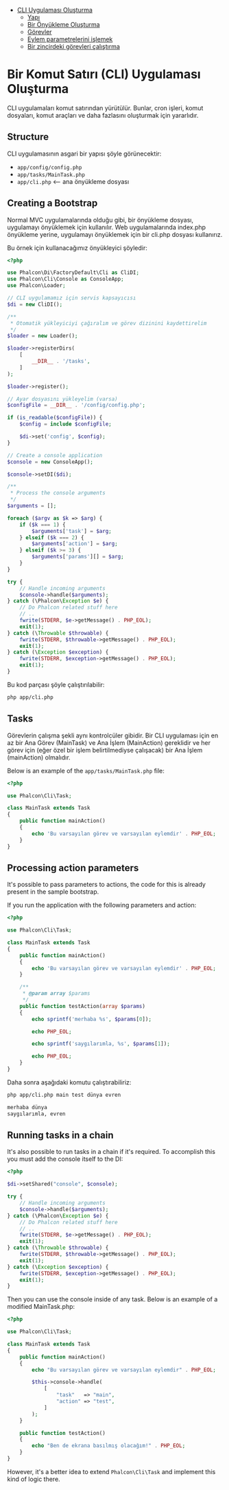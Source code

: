<div class='article-menu'>
  <ul>
    <li>
      <a href="#creating-cli-application">CLI Uygulaması Oluşturma</a> <ul>
        <li>
          <a href="#structure">Yapı</a>
        </li>
        <li>
          <a href="#creating-bootstrap">Bir Önyükleme Oluşturma</a>
        </li>
        <li>
          <a href="#tasks">Görevler</a>
        </li>
        <li>
          <a href="#processing-action-parameters">Eylem parametrelerini işlemek</a>
        </li>
        <li>
          <a href="#running-tasks-chain">Bir zincirdeki görevleri çalıştırma</a>
        </li>
      </ul>
    </li>
  </ul>
</div>

<a name='creating-cli-application'></a>

# Bir Komut Satırı (CLI) Uygulaması Oluşturma

CLI uygulamaları komut satırından yürütülür. Bunlar, cron işleri, komut dosyaları, komut araçları ve daha fazlasını oluşturmak için yararlıdır.

<a name='structure'></a>

## Structure

CLI uygulamasının asgari bir yapısı şöyle görünecektir:

* `app/config/config.php`
* `app/tasks/MainTask.php`
* `app/cli.php` <-- ana önyükleme dosyası

<a name='creating-bootstrap'></a>

## Creating a Bootstrap

Normal MVC uygulamalarında olduğu gibi, bir önyükleme dosyası, uygulamayı önyüklemek için kullanılır. Web uygulamalarında index.php önyükleme yerine, uygulamayı önyüklemek için bir cli.php dosyası kullanırız.

Bu örnek için kullanacağımız önyükleyici şöyledir:

```php
<?php

use Phalcon\Di\FactoryDefault\Cli as CliDI;
use Phalcon\Cli\Console as ConsoleApp;
use Phalcon\Loader;

// CLI uygulamamız için servis kapsayıcısı 
$di = new CliDI();

/**
 * Otomatik yükleyiciyi çağıralım ve görev dizinini kaydettirelim
 */
$loader = new Loader();

$loader->registerDirs(
    [
        __DIR__ . '/tasks',
    ]
);

$loader->register();

// Ayar dosyasını yükleyelim (varsa)
$configFile = __DIR__ . '/config/config.php';

if (is_readable($configFile)) {
    $config = include $configFile;

    $di->set('config', $config);
}

// Create a console application
$console = new ConsoleApp();

$console->setDI($di);

/**
 * Process the console arguments
 */
$arguments = [];

foreach ($argv as $k => $arg) {
    if ($k === 1) {
        $arguments['task'] = $arg;
    } elseif ($k === 2) {
        $arguments['action'] = $arg;
    } elseif ($k >= 3) {
        $arguments['params'][] = $arg;
    }
}

try {
    // Handle incoming arguments
    $console->handle($arguments);
} catch (\Phalcon\Exception $e) {
    // Do Phalcon related stuff here
    // ..
    fwrite(STDERR, $e->getMessage() . PHP_EOL);
    exit(1);
} catch (\Throwable $throwable) {
    fwrite(STDERR, $throwable->getMessage() . PHP_EOL);
    exit(1);
} catch (\Exception $exception) {
    fwrite(STDERR, $exception->getMessage() . PHP_EOL);
    exit(1);
}
```

Bu kod parçası şöyle çalıştırılabilir:

```bash
php app/cli.php
```

<a name='tasks'></a>

## Tasks

Görevlerin çalışma şekli aynı kontrolcüler gibidir. Bir CLI uygulaması için en az bir Ana Görev (MainTask) ve Ana İşlem (MainAction) gereklidir ve her görev için (eğer özel bir işlem belirtilmediyse çalışacak) bir Ana İşlem (mainAction) olmalıdır.

Below is an example of the `app/tasks/MainTask.php` file:

```php
<?php

use Phalcon\Cli\Task;

class MainTask extends Task
{
    public function mainAction()
    {
        echo 'Bu varsayılan görev ve varsayılan eylemdir' . PHP_EOL;
    }
}
```

<a name='processing-action-parameters'></a>

## Processing action parameters

It's possible to pass parameters to actions, the code for this is already present in the sample bootstrap.

If you run the application with the following parameters and action:

```php
<?php

use Phalcon\Cli\Task;

class MainTask extends Task
{
    public function mainAction()
    {
        echo 'Bu varsayılan görev ve varsayılan eylemdir' . PHP_EOL;
    }

    /**
     * @param array $params
     */
    public function testAction(array $params)
    {
        echo sprintf('merhaba %s', $params[0]);

        echo PHP_EOL;

        echo sprintf('saygılarımla, %s', $params[1]);

        echo PHP_EOL;
    }
}
```

Daha sonra aşağıdaki komutu çalıştırabiliriz:

```bash
php app/cli.php main test dünya evren

merhaba dünya
saygılarımla, evren
```

<a name='running-tasks-chain'></a>

## Running tasks in a chain

It's also possible to run tasks in a chain if it's required. To accomplish this you must add the console itself to the DI:

```php
<?php

$di->setShared("console", $console);

try {
    // Handle incoming arguments
    $console->handle($arguments);
} catch (\Phalcon\Exception $e) {
    // Do Phalcon related stuff here
    // ..
    fwrite(STDERR, $e->getMessage() . PHP_EOL);
    exit(1);
} catch (\Throwable $throwable) {
    fwrite(STDERR, $throwable->getMessage() . PHP_EOL);
    exit(1);
} catch (\Exception $exception) {
    fwrite(STDERR, $exception->getMessage() . PHP_EOL);
    exit(1);
}
```

Then you can use the console inside of any task. Below is an example of a modified MainTask.php:

```php
<?php

use Phalcon\Cli\Task;

class MainTask extends Task
{
    public function mainAction()
    {
        echo "Bu varsayılan görev ve varsayılan eylemdir" . PHP_EOL;

        $this->console->handle(
            [
                "task"   => "main",
                "action" => "test",
            ]
        );
    }

    public function testAction()
    {
        echo "Ben de ekrana basılmış olacağım!" . PHP_EOL;
    }
}
```

However, it's a better idea to extend `Phalcon\Cli\Task` and implement this kind of logic there.